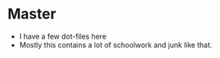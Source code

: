 # Master
* I have a few dot-files here
* Mostly this contains a lot of schoolwork and junk like that.
